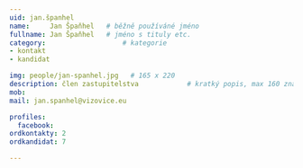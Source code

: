 ```yaml
---
uid: jan.španhel
name:     Jan Špaňhel  	# běžně používáné jméno
fullname: Jan Špaňhel  	# jméno s tituly etc.
category:                   # kategorie
- kontakt
- kandidat

img: people/jan-spanhel.jpg   # 165 x 220
description: člen zastupitelstva          	# kratký popis, max 160 znaků
mob:			  
mail: jan.spanhel@vizovice.eu

profiles:
  facebook:
ordkontakty: 2
ordkandidat: 7

---
```

